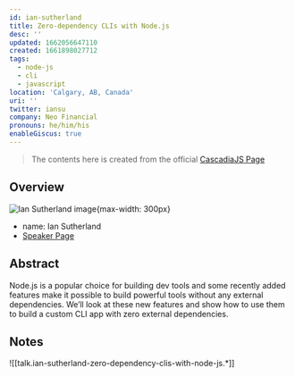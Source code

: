 ```yaml
---
id: ian-sutherland
title: Zero-dependency CLIs with Node.js
desc: ''
updated: 1662056647110
created: 1661898027712
tags:
  - node-js
  - cli
  - javascript
location: 'Calgary, AB, Canada'
uri: ''
twitter: iansu
company: Neo Financial
pronouns: he/him/his
enableGiscus: true
---
```

> The contents here is created from the official [CascadiaJS Page](https://2022.cascadiajs.com/speakers/ian-sutherland)

## Overview

![Ian Sutherland image](https://create-4jr.begin.app/_static/2022/ian-sutherland.jpg){max-width: 300px}
- name: Ian Sutherland
- [Speaker Page](https://2022.cascadiajs.com/speakers/ian-sutherland)

## Abstract

Node.js is a popular choice for building dev tools and some recently added features make it possible to build powerful tools without any external dependencies. We’ll look at these new features and show how to use them to build a custom CLI app with zero external dependencies.

## Notes

![[talk.ian-sutherland-zero-dependency-clis-with-node-js.*]]

